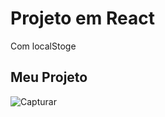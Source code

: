 <h1>Projeto em React</h1>

<p> Com localStoge </P>

<h2>Meu Projeto</h2>

![Capturar](https://github.com/user-attachments/assets/4e52f4c4-9d71-4a46-9526-449f01742caf)

